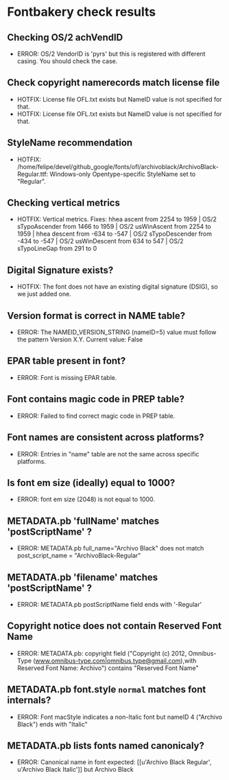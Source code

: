 # Fontbakery check results
## Checking OS/2 achVendID
* ERROR: OS/2 VendorID is 'pyrs' but this is registered with different casing. You should check the case.

## Check copyright namerecords match license file
* HOTFIX: License file OFL.txt exists but NameID value is not specified for that.
* HOTFIX: License file OFL.txt exists but NameID value is not specified for that.

## StyleName recommendation
* HOTFIX: /home/felipe/devel/github_google/fonts/ofl/archivoblack/ArchivoBlack-Regular.ttf: Windows-only Opentype-specific StyleName set to "Regular".

## Checking vertical metrics
* HOTFIX: Vertical metrics. Fixes: hhea ascent from 2254 to 1959 | OS/2 sTypoAscender from 1466 to 1959 | OS/2 usWinAscent from 2254 to 1959 | hhea descent from -634 to -547 | OS/2 sTypoDescender from -434 to -547 | OS/2 usWinDescent from 634 to 547 | OS/2 sTypoLineGap from 291 to 0

## Digital Signature exists?
* HOTFIX: The font does not have an existing digital signature (DSIG), so we just added one.

## Version format is correct in NAME table?
* ERROR: The NAMEID_VERSION_STRING (nameID=5) value must follow the pattern Version X.Y. Current value: False

## EPAR table present in font?
* ERROR: Font is missing EPAR table.

## Font contains magic code in PREP table?
* ERROR: Failed to find correct magic code in PREP table.

## Font names are consistent across platforms?
* ERROR: Entries in "name" table are not the same across specific platforms.

## Is font em size (ideally) equal to 1000?
* ERROR: font em size (2048) is not equal to 1000.

## METADATA.pb 'fullName' matches 'postScriptName' ?
* ERROR: METADATA.pb full_name="Archivo Black" does not match post_script_name = "ArchivoBlack-Regular"

## METADATA.pb 'filename' matches 'postScriptName' ?
* ERROR: METADATA.pb postScriptName field ends with '-Regular'

## Copyright notice does not contain Reserved Font Name
* ERROR: METADATA.pb: copyright field ("Copyright (c) 2012, Omnibus-Type (www.omnibus-type.com|omnibus.type@gmail.com),with Reserved Font Name: Archivo") contains "Reserved Font Name"

## METADATA.pb font.style `normal` matches font internals?
* ERROR: Font macStyle indicates a non-Italic font but nameID 4 ("Archivo Black") ends with "Italic"

## METADATA.pb lists fonts named canonicaly?
* ERROR: Canonical name in font expected: [[u'Archivo Black Regular', u'Archivo Black Italic']] but Archivo Black


